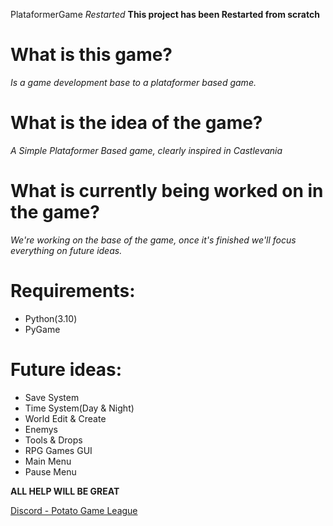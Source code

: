 PlataformerGame *Restarted*
**This project has been Restarted from scratch**

# What is this game?
*Is a game development base to a plataformer based game.*

# What is the idea of ​​the game?
*A Simple Plataformer Based game, clearly inspired in Castlevania*

# What is currently being worked on in the game?
*We're working on the base of the game, once it's finished we'll focus everything on future ideas.*

# Requirements:
- Python(3.10)
- PyGame

# Future ideas:
- Save System
- Time System(Day & Night)
- World Edit & Create
- Enemys
- Tools & Drops
- RPG Games GUI
- Main Menu
- Pause Menu

**ALL HELP WILL BE GREAT**

[Discord - Potato Game League](https://discord.gg/fb84sHDX7R)
